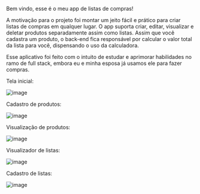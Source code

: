 Bem vindo, esse é o meu app de listas de compras!

A motivação para o projeto foi montar um jeito fácil e prático para criar listas de compras em qualquer lugar.
O app suporta criar, editar, visualizar e deletar produtos separadamente assim como listas.
Assim que você cadastra um produto, o back-end fica responsável por calcular o valor total da lista para você, dispensando o uso da calculadora.

Esse aplicativo foi feito com o intuito de estudar e aprimorar habilidades no ramo de full stack, embora eu e minha esposa já usamos ele para fazer compras.

Tela inicial:

![image](https://github.com/user-attachments/assets/01a451f1-6b3f-4fc6-881d-7f69861317fe)

Cadastro de produtos:

![image](https://github.com/user-attachments/assets/8003e545-9793-4217-b5b1-c7d76ce0a671)

Visualização de produtos: 

![image](https://github.com/user-attachments/assets/85595f6f-4f1a-4cde-8f6f-3d84d74fa806)

Visualizador de listas: 

![image](https://github.com/user-attachments/assets/c4951a36-12b0-4b80-8786-fcce1f48adee)

Cadastro de listas:

![image](https://github.com/user-attachments/assets/3e5dde9e-fbbf-4fe5-80b1-4f65dce5ba34)
